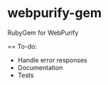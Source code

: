 webpurify-gem
=============

RubyGem for WebPurify

== To-do:
* Handle error responses
* Documentation
* Tests